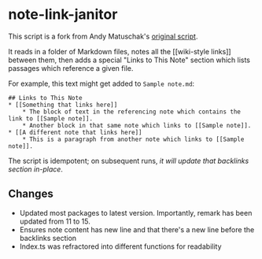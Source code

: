 # note-link-janitor

This script is a fork from Andy Matuschak's [original script](https://github.com/andymatuschak/note-link-janitor).  


It reads in a folder of Markdown files, notes all the [[wiki-style links]] between them, then adds a special "Links to This Note" section which lists passages which reference a given file.

For example, this text might get added to `Sample note.md`:

```
## Links to This Note
* [[Something that links here]]
    * The block of text in the referencing note which contains the link to [[Sample note]].
    * Another block in that same note which links to [[Sample note]].
* [[A different note that links here]]
    * This is a paragraph from another note which links to [[Sample note]].
```

The script is idempotent; on subsequent runs, _it will update that backlinks section in-place_.

## Changes

- Updated most packages to latest version. Importantly, remark has been updated from 11 to 15.
- Ensures note content has new line and that there's a new line before the backlinks section
- Index.ts was refractored into different functions for readability